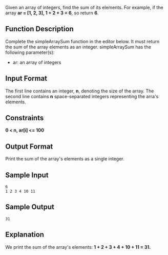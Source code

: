 Given an array of integers, find the sum of its elements.
For example, if the array **ar = [1, 2, 3], 1 + 2 + 3 = 6**,  so return **6**.

## Function Description
Complete the simpleArraySum function in the editor below. It must return the sum of the array elements as an integer.
simpleArraySum has the following parameter(s):
- ar: an array of integers

## Input Format
The first line contains an integer, **n**, denoting the size of the array.
The second line contains **n** space-separated integers representing the arra's elements.

## Constraints
**0 < n, ar[i] <= 100**

## Output Format

Print the sum of the array's elements as a single integer.

## Sample Input
```
6
1 2 3 4 10 11
```

## Sample Output
```
31
```

## Explanation
We print the sum of the array's elements:
**1 + 2 + 3 + 4 + 10 + 11 = 31.**